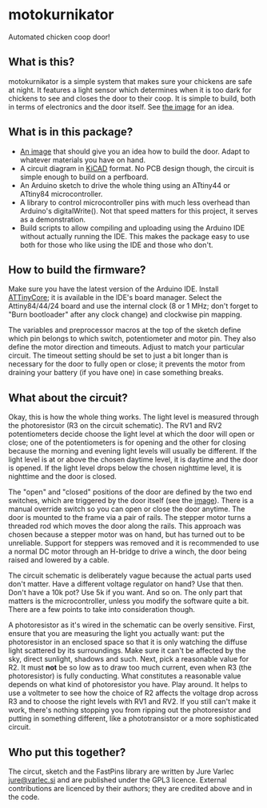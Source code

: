 # motokurnikator #

Automated chicken coop door!

## What is this? ##

motokurnikator is a simple system that makes sure your chickens are
safe at night. It features a light sensor which determines when it is
too dark for chickens to see and closes the door to their coop. It is
simple to build, both in terms of electronics and the door itself. See
[the image][1] for an idea.

[1]: door_mechanism.jpg "Mechanized chichen coop door"

## What is in this package? ##

* [An image][1] that should give you an idea how to build the
  door. Adapt to whatever materials you have on hand.
* A circuit diagram in [KiCAD][2] format. No PCB design though, the
  circuit is simple enough to build on a perfboard.
* An Arduino sketch to drive the whole thing using an ATtiny44 or
  ATtiny84 microcontroller.
* A library to control microcontroller pins with much less overhead
  than Arduino's digitalWrite(). Not that speed matters for this
  project, it serves as a demonstration.
* Build scripts to allow compiling and uploading using the Arduino IDE
  without actually running the IDE. This makes the package easy to use
  both for those who like using the IDE and those who don't.

[2]: http://www.kicad-pcb.org/ "KiCAD website"

## How to build the firmware? ##

Make sure you have the latest version of the Arduino IDE. Install
[ATTinyCore][3]; it is available in the IDE's board manager. Select the
Attiny84/44/24 board and use the internal clock (8 or 1 MHz; don't forget to
"Burn bootloader" after any clock change) and clockwise pin mapping.

The variables and preprocessor macros at the top of the sketch define which pin
belongs to which switch, potentiometer and motor pin. They also define the
motor direction and timeouts. Adjust to match your particular circuit. The
timeout setting should be set to just a bit longer than is necessary for the
door to fully open or close; it prevents the motor from draining your battery
(if you have one) in case something breaks.

[3]: https://github.com/SpenceKonde/ATTinyCore "ATtiny Arduino library"

## What about the circuit? ##

Okay, this is how the whole thing works. The light level is measured through
the photoresistor (R3 on the circuit schematic). The RV1 and RV2 potentiometers
decide choose the light level at which the door will open or close; one of the
potentiometers is for opening and the other for closing because the morning and
evening light levels will usually be different. If the light level is at or
above the chosen daytime level, it is daytime and the door is opened. If the
light level drops below the chosen nighttime level, it is nighttime and the
door is closed.

The "open" and "closed" positions of the door are defined by the two end
switches, which are triggered by the door itself (see the [image][1]). There is
a manual override switch so you can open or close the door anytime. The door is
mounted to the frame via a pair of rails. The stepper motor turns a threaded
rod which moves the door along the rails. This approach was chosen because a
stepper motor was on hand, but has turned out to be unreliable. Support for
steppers was removed and it is recommended to use a normal DC motor through an
H-bridge to drive a winch, the door being raised and lowered by a cable.

The circuit schematic is deliberately vague because the actual parts
used don't matter. Have a different voltage regulator on hand? Use
that then. Don't have a 10k pot? Use 5k if you want. And so on. The
only part that matters is the microcontroller, unless you modify the
software quite a bit. There are a few points to take into
consideration though.

A photoresistor as it's wired in the schematic can be overly sensitive. First,
ensure that you are measuring the light you actually want: put the
photoresistor in an enclosed space so that it is only watching the diffuse
light scattered by its surroundings. Make sure it can't be affected by the sky,
direct sunlight, shadows and such. Next, pick a reasonable value for R2. It
must **not** be so low as to draw too much current, even when R3 (the
photoresistor) is fully conducting. What constitutes a reasonable value depends
on what kind of photoresistor you have. Play around. It helps to use a
voltmeter to see how the choice of R2 affects the voltage drop across R3 and to
choose the right levels with RV1 and RV2. If you still can't make it work,
there's nothing stopping you from ripping out the photoresistor and putting in
something different, like a phototransistor or a more sophisticated circuit.

## Who put this together? ##

The circut, sketch and the FastPins library are written by Jure Varlec
<jure@varlec.si> and are published under the GPL3 licence. External
contributions are licenced by their authors; they are credited above
and in the code.
